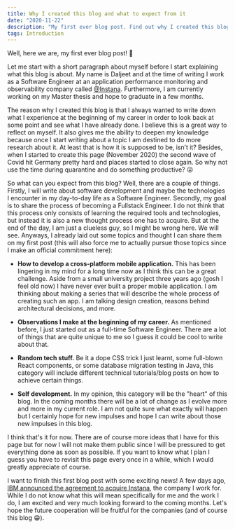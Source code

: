 ```yaml
---
title: Why I created this blog and what to expect from it
date: "2020-11-22"
description: "My first ever blog post. Find out why I created this blog and get a sneak peak on what kind of content you can expect in here."
tags: Introduction
---
```


Well, here we are, my first ever blog post! 🎉

Let me start with a short paragraph about myself before I start explaining what this blog is about. My name is Daljeet
and at the time of writing I work as a Software Engineer at an application performance monitoring and observability
company called <a href="http://instana.com/" target="_blank" rel="noreferrer">@Instana</a>. Furthermore, I am currently
working on my Master thesis and hope to graduate in a few months.

The reason why I created this blog is that I always wanted to write down what I experience at the beginning of my career
in order to look back at some point and see what I have already done. I believe this is a great way to reflect on myself.
It also gives me the ability to deepen my knowledge because once I start writing about a topic I am destined to do more
research about it. At least that is how it is supposed to be, isn’t it? Besides, when I started to create this page
(November 2020) the second wave of Covid hit Germany pretty hard and places started to close again. So why not use the
time during quarantine and do something productive? 😛

So what can you expect from this blog? Well, there are a couple of things. Firstly, I will write about software development
and maybe the technologies I encounter in my day-to-day life as a Software Engineer. Secondly, my goal is to share the
process of becoming a Fullstack Engineer. I do not think that this process only consists of learning the required tools 
and technologies, but instead it is also a new thought process one has to acquire. But at the end of the day, I am just a 
clueless guy, so I might be wrong here. We will see. Anyways, I already laid out some topics and thought I can share them 
on my first post (this will also force me to actually pursue those topics since I make an official commitment here):

* <b>How to develop a cross-platform mobile application.</b> This has been lingering in my mind for a long time now
as I think this can be a great challenge. Aside from a small university project three years ago (gosh I feel old now)
I have never ever built a proper mobile application. I am thinking about making a series that will describe the whole
process of creating such an app. I am talking design creation, reasons behind architectural decisions, and more.

* <b>Observations I make at the beginning of my career.</b> As mentioned before, I just started out as a full-time 
Software Engineer. There are a lot of things that are quite unique to me so I guess it could be cool to write about that.

* <b>Random tech stuff.</b> Be it a dope CSS trick I just learnt, some full-blown React components, or some database
migration testing in Java, this category will include different technical tutorials/blog posts on how to achieve certain
things.

* <b>Self development.</b> In my opinion, this category will be the "heart" of this blog. In the coming months there
will be a lot of change as I evolve more and more in my current role. I am not quite sure what exactly 
will happen but I certainly hope for new impulses and hope I can write about those new impulses in this blog.

I think that's it for now. There are of course more ideas that I have for this page but for now I will not make
them public since I will be pressured to get everything done as soon as possible. If you want to know what I plan I
guess you have to revisit this page every once in a while, which I would greatly appreciate of course.

I want to finish this first blog post with some exciting news! A few days ago, <a href="https://newsroom.ibm.com/2020-11-18-IBM-to-Acquire-Instana-as-Company-Continues-to-Advance-its-Hybrid-Cloud-and-AI-Strategy" target="_blank" rel="noreferrer">IBM announced the agreement to acquire Instana</a>,
the company I work for. While I do not know what this will mean specifically for me and the work I do, I am excited and
very much looking forward to the coming months. Let's hope the future cooperation will be fruitful for the companies
(and of course this blog 😁).

